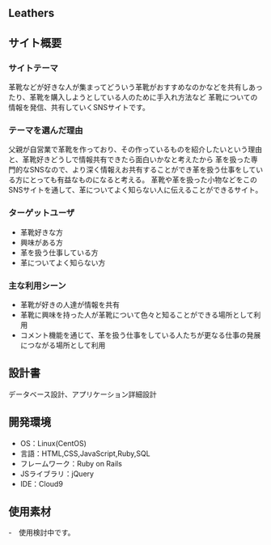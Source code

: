 ## Leathers

## サイト概要
### サイトテーマ
革靴などが好きな人が集まってどういう革靴がおすすめなのかなどを共有しあったり、革靴を購入しようとしている人のために手入れ方法など
革靴についての情報を発信、共有していくSNSサイトです。

### テーマを選んだ理由
父親が自営業で革靴を作っており、その作っているものを紹介したいという理由と、革靴好きどうしで情報共有できたら面白いかなと考えたから
革を扱った専門的なSNSなので、より深く情報えお共有することができ革を扱う仕事をしている方にとっても有益なものになると考える。
革靴や革を扱った小物などをこのSNSサイトを通して、革についてよく知らない人に伝えることができるサイト。

### ターゲットユーザ
- 革靴好きな方
- 興味がある方
- 革を扱う仕事している方
- 革についてよく知らない方

### 主な利用シーン
- 革靴が好きの人達が情報を共有
- 革靴に興味を持った人が革靴について色々と知ることができる場所として利用
- コメント機能を通じて、革を扱う仕事をしている人たちが更なる仕事の発展につながる場所として利用

## 設計書
データベース設計、アプリケーション詳細設計

## 開発環境
- OS：Linux(CentOS)
- 言語：HTML,CSS,JavaScript,Ruby,SQL
- フレームワーク：Ruby on Rails
- JSライブラリ：jQuery
- IDE：Cloud9

## 使用素材
-　使用検討中です。





